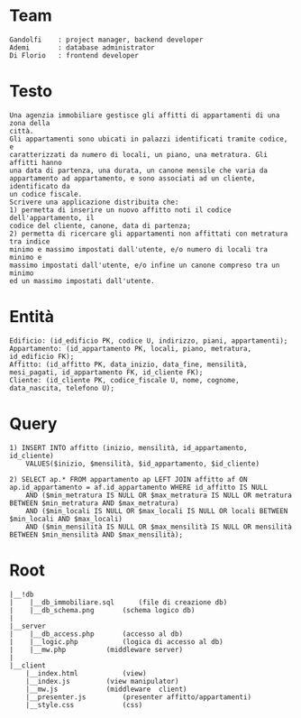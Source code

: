 # Team
	Gandolfi	: project manager, backend developer
	Ademi		: database administrator
	Di Florio	: frontend developer

# Testo
	Una agenzia immobiliare gestisce gli affitti di appartamenti di una zona della
	città.
	Gli appartamenti sono ubicati in palazzi identificati tramite codice, e
	caratterizzati da numero di locali, un piano, una metratura. Gli affitti hanno
	una data di partenza, una durata, un canone mensile che varia da
	appartamento ad appartamento, e sono associati ad un cliente, identificato da
	un codice fiscale.
	Scrivere una applicazione distribuita che:
	1) permetta di inserire un nuovo affitto noti il codice dell'appartamento, il
	codice del cliente, canone, data di partenza;
	2) permetta di ricercare gli appartamenti non affittati con metratura tra indice
	minimo e massimo impostati dall'utente, e/o numero di locali tra minimo e
	massimo impostati dall'utente, e/o infine un canone compreso tra un minimo
	ed un massimo impostati dall'utente.
# Entità

	Edificio: (id_edificio PK, codice U, indirizzo, piani, appartamenti);
	Appartamento: (id_appartamento PK, locali, piano, metratura, id_edificio FK);
	Affitto: (id_affitto PK, data_inizio, data_fine, mensilità, mesi_pagati, id_appartamento FK, id_cliente FK);
	Cliente: (id_cliente PK, codice_fiscale U, nome, cognome, data_nascita, telefono U);

# Query
	1) INSERT INTO affitto (inizio, mensilità, id_appartamento, id_cliente)
		VALUES($inizio, $mensilità, $id_appartamento, $id_cliente)

	2) SELECT ap.* FROM appartamento ap LEFT JOIN affitto af ON ap.id_appartamento = af.id_appartamento WHERE id_affitto IS NULL
		AND ($min_metratura IS NULL OR $max_metratura IS NULL OR metratura BETWEEN $min_metratura AND $max_metratura)
		AND ($min_locali IS NULL OR $max_locali IS NULL OR locali BETWEEN $min_locali AND $max_locali)
		AND ($min_mensilità IS NULL OR $max_mensilità IS NULL OR mensilità BETWEEN $min_mensilità AND $max_mensilità);

# Root
	|__!db
	|	 |__db_immobiliare.sql		(file di creazione db)
	|	 |__db_schema.png		(schema logico db)
	|
	|__server
	|	 |__db_access.php		(accesso al db)
	|	 |__logic.php			(logica di accesso al db)
	|	 |__mw.php			(middleware server)
	|
	|__client
		|__index.html			(view)
		|__index.js			(view manipulator)
		|__mw.js			(middleware  client)
		|__presenter.js			(presenter affitto/appartamenti)
		|__style.css			(css)